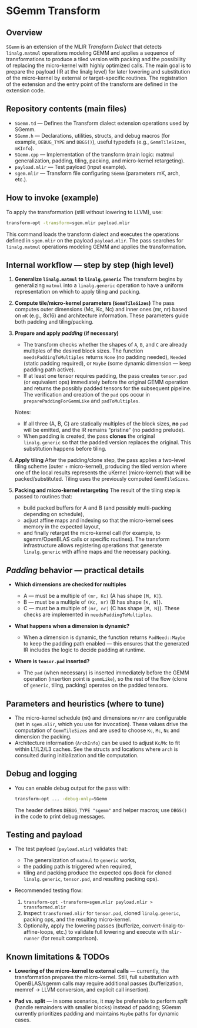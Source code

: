 # SGemm Transform

## Overview

`SGemm` is an extension of the MLIR *Transform Dialect* that detects `linalg.matmul` operations modeling GEMM and applies a sequence of transformations to produce a tiled version with packing and the possibility of replacing the micro-kernel with highly optimized calls. The main goal is to prepare the payload (IR at the linalg level) for later lowering and substitution of the micro-kernel by external or target-specific routines. The registration of the extension and the entry point of the transform are defined in the extension code.

## Repository contents (main files)

* `SGemm.td` — Defines the Transform dialect extension operations used by SGemm.
* `SGemm.h` — Declarations, utilities, structs, and debug macros (for example, `DEBUG_TYPE` and `DBGS()`), useful typedefs (e.g., `GemmTileSizes`, `mKInfo`).
* `SGemm.cpp` — Implementation of the transform (main logic: matmul generalization, padding, tiling, packing, and micro-kernel retargeting).
* `payload.mlir` — Test payload (input example).
* `sgem.mlir` — Transform file configuring `SGemm` (parameters mK, arch, etc.).

## How to invoke (example)

To apply the transformation (still without lowering to LLVM), use:

```bash
transform-opt -transform=sgem.mlir payload.mlir
```

This command loads the transform dialect and executes the operations defined in `sgem.mlir` on the payload `payload.mlir`. The pass searches for `linalg.matmul` operations modeling GEMM and applies the transformation.

## Internal workflow — step by step (high level)

1. **Generalize `linalg.matmul` to `linalg.generic`**
   The transform begins by generalizing `matmul` into a `linalg.generic` operation to have a uniform representation on which to apply tiling and packing.

2. **Compute tile/micro-kernel parameters (`GemmTileSizes`)**
   The pass computes outer dimensions (Mc, Kc, Nc) and inner ones (mr, nr) based on `mK` (e.g., 8x16) and architecture information. These parameters guide both padding and tiling/packing.

3. **Prepare and apply *padding* (if necessary)**

   * The transform checks whether the shapes of `A`, `B`, and `C` are already multiples of the desired block sizes. The function `needsPaddingToMultiples` returns `None` (no padding needed), `Needed` (static padding required), or `Maybe` (some dynamic dimension — keep padding path active).
   * If at least one tensor requires padding, the pass creates `tensor.pad` (or equivalent ops) immediately before the original GEMM operation and returns the possibly padded tensors for the subsequent pipeline. The verification and creation of the `pad` ops occur in `preparePaddingForGemmLike` and `padToMultiples`.

   Notes:

   * If all three (A, B, C) are statically multiples of the block sizes, **no** `pad` will be emitted, and the IR remains “pristine” (no padding prelude).
   * When padding is created, the pass **clones** the original `linalg.generic` so that the padded version replaces the original. This substitution happens before tiling.

4. **Apply tiling**
   After the padding/clone step, the pass applies a two-level tiling scheme (outer + micro-kernel), producing the tiled version where one of the local results represents the uKernel (micro-kernel) that will be packed/substituted. Tiling uses the previously computed `GemmTileSizes`.

5. **Packing and micro-kernel retargeting**
   The result of the tiling step is passed to routines that:

   * build packed buffers for A and B (and possibly multi-packing depending on schedule),
   * adjust affine maps and indexing so that the micro-kernel sees memory in the expected layout,
   * and finally retarget the micro-kernel call (for example, to sgemm/OpenBLAS calls or specific routines).
     The transform infrastructure allows registering operations that generate `linalg.generic` with affine maps and the necessary packing.

## *Padding* behavior — practical details

* **Which dimensions are checked for multiples**

  * A — must be a multiple of `(mr, Kc)` (A has shape `[M, K]`).
  * B — must be a multiple of `(Kc, nr)` (B has shape `[K, N]`).
  * C — must be a multiple of `(mr, nr)` (C has shape `[M, N]`).
    These checks are implemented in `needsPaddingToMultiples`.

* **What happens when a dimension is dynamic?**

  * When a dimension is dynamic, the function returns `PadNeed::Maybe` to keep the padding path enabled — this ensures that the generated IR includes the logic to decide padding at runtime.

* **Where is `tensor.pad` inserted?**

  * The `pad` (when necessary) is inserted immediately before the GEMM operation (insertion point is `gemmLike`), so the rest of the flow (clone of `generic`, tiling, packing) operates on the padded tensors.

## Parameters and heuristics (where to tune)

* The micro-kernel schedule (`mK`) and dimensions `mr/nr` are configurable (set in `sgem.mlir`, which you use for invocation). These values drive the computation of `GemmTileSizes` and are used to choose `Kc`, `Mc`, `Nc` and dimension the packing.
* Architecture information (`ArchInfo`) can be used to adjust `Kc`/`Mc` to fit within L1/L2/L3 caches. See the structs and locations where `arch` is consulted during initialization and tile computation.

## Debug and logging

* You can enable debug output for the pass with:

  ```bash
  transform-opt ... -debug-only=SGemm
  ```

  The header defines `DEBUG_TYPE "sgemm"` and helper macros; use `DBGS()` in the code to print debug messages.

## Testing and payload

* The test payload (`payload.mlir`) validates that:

  * The generalization of `matmul` to `generic` works,
  * the padding path is triggered when required,
  * tiling and packing produce the expected ops (look for cloned `linalg.generic`, `tensor.pad`, and resulting packing ops).

* Recommended testing flow:

  1. `transform-opt -transform=sgem.mlir payload.mlir > transformed.mlir`
  2. Inspect `transformed.mlir` for `tensor.pad`, cloned `linalg.generic`, packing ops, and the resulting micro-kernel.
  3. Optionally, apply the lowering passes (bufferize, convert-linalg-to-affine-loops, etc.) to validate full lowering and execute with `mlir-runner` (for result comparison).

## Known limitations & TODOs

* **Lowering of the micro-kernel to external calls** — currently, the transformation prepares the micro-kernel. Still, full substitution with OpenBLAS/sgemm calls may require additional passes (bufferization, memref → LLVM conversion, and explicit call insertion).

* **Pad vs. split** — in some scenarios, it may be preferable to perform *split* (handle remainders with smaller blocks) instead of padding; SGemm currently prioritizes padding and maintains `Maybe` paths for dynamic cases.
